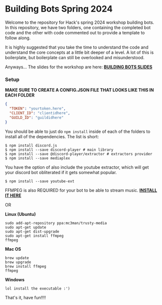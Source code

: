 # Building Bots Spring 2024

Welcome to the repository for Hack's spring 2024 workshop building bots.
In this repository, we have two folders, one containing the completed bot code and the other with code commented out to provide a template to follow along.

It is highly suggested that you take the time to understand the code and understand the core concepts at a little bit deeper of a level.
A lot of this is boilerplate, but boilerplate can still be overlooked and misunderstood.

Anyways...
The slides for the workshop are here:
**[BUILDING BOTS SLIDES](https://docs.google.com/presentation/d/1_q-LOXpkNkkyqGl3HePBqlJni-OkOQgF8Wp1t39T5f0/edit?usp=sharing)**

### Setup

**MAKE SURE TO CREATE A CONFIG.JSON FILE THAT LOOKS LIKE THIS IN EACH FOLDER**

```json
{
  "TOKEN": "yourtoken.here",
  "CLIENT_ID": "clientidhere",
  "GUILD_ID": "guildidhere"
}
```

You should be able to just do `npm install` inside of each of the folders to install all of the dependencies.
The list is short:

```shell
$ npm install discord.js
$ npm install --save discord-player # main library
$ npm install --save @discord-player/extractor # extractors provider
$ npm install --save mediaplex
```

You have the option of also include the youtube extractor, which will get your discord bot obliterated if it gets somewhat popular.

```shell
$ npm install --save youtube-ext
```

FFMPEG is also REQUIRED for your bot to be able to stream music.
**[INSTALL IT HERE](https://ffmpeg.org/download.html)**

OR

**Linux (Ubuntu)**

```shell
sudo add-apt-repository ppa:mc3man/trusty-media
sudo apt-get update
sudo apt-get dist-upgrade
sudo apt-get install ffmpeg
ffmpeg
```

**Mac OS**

```shell
brew update
brew upgrade
brew install ffmpeg
ffmpeg
```

**Windows**

```shell
lol install the executable :')
```

That's it, have fun!!!!
